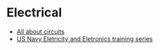 
# Electrical
* [All about circuits](https://www.allaboutcircuits.com/textbook/)
* [US Navy Eletricity and Eletronics training series](https://www.fcctests.com/neets/Neets.htm)
